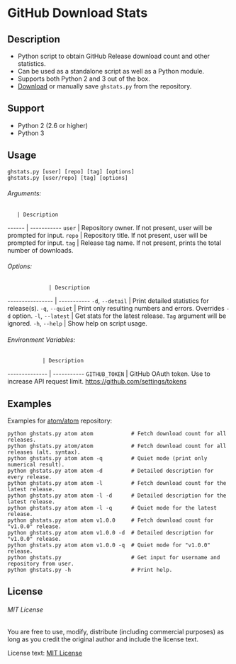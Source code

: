 # GitHub Download Stats

## Description

- Python script to obtain GitHub Release download count and other statistics.
- Can be used as a standalone script as well as a Python module.
- Supports both Python 2 and 3 out of the box.
- [Download](https://github.com/kefir500/ghstats/releases/latest) or manually save `ghstats.py` from the repository.

## Support

- Python 2 (2.6 or higher)
- Python 3

## Usage

```
ghstats.py [user] [repo] [tag] [options]
ghstats.py [user/repo] [tag] [options]
```

###### Arguments:

       | Description
------ | -----------
`user` | Repository owner. If not present, user will be prompted for input.
`repo` | Repository title. If not present, user will be prompted for input.
`tag`  | Release tag name. If not present, prints the total number of downloads.

###### Options:

                 | Description
---------------- | -----------
`-d`, `--detail` | Print detailed statistics for release(s).
`-q`, `--quiet`  | Print only resulting numbers and errors. Overrides `-d` option.
`-l`, `--latest` | Get stats for the latest release. `Tag` argument will be ignored.
`-h`, `--help`   | Show help on script usage.

###### Environment Variables:

               | Description
-------------- | -----------
`GITHUB_TOKEN` | GitHub OAuth token. Use to increase API request limit. https://github.com/settings/tokens

## Examples

Examples for [atom/atom](https://github.com/atom/atom) repository:

```Shell
python ghstats.py atom atom            # Fetch download count for all releases.
python ghstats.py atom/atom            # Fetch download count for all releases (alt. syntax).
python ghstats.py atom atom -q         # Quiet mode (print only numerical result).
python ghstats.py atom atom -d         # Detailed description for every release.
python ghstats.py atom atom -l         # Fetch download count for the latest release.
python ghstats.py atom atom -l -d      # Detailed description for the latest release.
python ghstats.py atom atom -l -q      # Quiet mode for the latest release.
python ghstats.py atom atom v1.0.0     # Fetch download count for "v1.0.0" release.
python ghstats.py atom atom v1.0.0 -d  # Detailed description for "v1.0.0" release.
python ghstats.py atom atom v1.0.0 -q  # Quiet mode for "v1.0.0" release.
python ghstats.py                      # Get input for username and repository from user.
python ghstats.py -h                   # Print help.
```

## License

###### MIT License

You are free to use, modify, distribute (including commercial purposes) as long as you credit the original author and include the license text.

License text: [MIT License](https://raw.githubusercontent.com/kefir500/ghstats/master/LICENSE)
